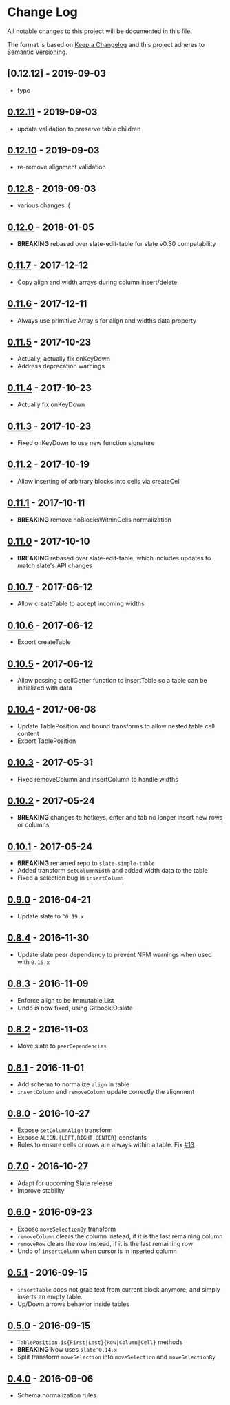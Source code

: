 # Change Log
All notable changes to this project will be documented in this file.

The format is based on [Keep a Changelog](http://keepachangelog.com/) and this project adheres to [Semantic Versioning](http://semver.org/).

## [0.12.12] - 2019-09-03
  [0.12.11]: https://github.com/cdd/slate-simple-table/compare/v0.12.11...v0.12.12

- typo

## [0.12.11] - 2019-09-03
  [0.12.10]: https://github.com/cdd/slate-simple-table/compare/v0.12.10...v0.12.11

- update validation to preserve table children

## [0.12.10] - 2019-09-03
  [0.12.8]: https://github.com/cdd/slate-simple-table/compare/v0.12.8...v0.12.10

- re-remove alignment validation

## [0.12.8] - 2019-09-03
  [0.12.0]: https://github.com/cdd/slate-simple-table/compare/v0.12.0...v0.12.8

- various changes :(

## [0.12.0] - 2018-01-05
  [0.11.7]: https://github.com/cdd/slate-simple-table/compare/v0.11.7...v0.12.0

- **BREAKING** rebased over slate-edit-table for slate v0.30 compatability

## [0.11.7] - 2017-12-12
  [0.11.6]: https://github.com/cdd/slate-simple-table/compare/v0.11.6...v0.11.7

- Copy align and width arrays during column insert/delete

## [0.11.6] - 2017-12-11
  [0.11.5]: https://github.com/cdd/slate-simple-table/compare/v0.11.5...v0.11.6

- Always use primitive Array's for align and widths data property

## [0.11.5] - 2017-10-23
  [0.11.4]: https://github.com/cdd/slate-simple-table/compare/v0.11.4...v0.11.5

- Actually, actually fix onKeyDown
- Address deprecation warnings

## [0.11.4] - 2017-10-23
  [0.11.3]: https://github.com/cdd/slate-simple-table/compare/v0.11.3...v0.11.4

- Actually fix onKeyDown

## [0.11.3] - 2017-10-23
  [0.11.2]: https://github.com/cdd/slate-simple-table/compare/v0.11.2...v0.11.3

- Fixed onKeyDown to use new function signature

## [0.11.2] - 2017-10-19
  [0.11.1]: https://github.com/cdd/slate-simple-table/compare/v0.11.1...v0.11.2

- Allow inserting of arbitrary blocks into cells via createCell

## [0.11.1] - 2017-10-11
  [0.11.0]: https://github.com/cdd/slate-simple-table/compare/v0.11.0...v0.11.1

- **BREAKING** remove noBlocksWithinCells normalization

## [0.11.0] - 2017-10-10
  [0.10.7]: https://github.com/cdd/slate-simple-table/compare/v0.10.7...v0.11.0

- **BREAKING** rebased over slate-edit-table, which includes updates to match
  slate's API changes

## [0.10.7] - 2017-06-12
  [0.10.6]: https://github.com/cdd/slate-simple-table/compare/v0.10.6...v0.10.7

- Allow createTable to accept incoming widths

## [0.10.6] - 2017-06-12
  [0.10.5]: https://github.com/cdd/slate-simple-table/compare/v0.10.5...v0.10.6

- Export createTable

## [0.10.5] - 2017-06-12
  [0.10.4]: https://github.com/cdd/slate-simple-table/compare/v0.10.4...v0.10.5

- Allow passing a cellGetter function to insertTable so a table can be
  initialized with data

## [0.10.4] - 2017-06-08
  [0.10.3]: https://github.com/cdd/slate-simple-table/compare/v0.10.3...v0.10.4

- Update TablePosition and bound transforms to allow nested table cell content
- Export TablePosition

## [0.10.3] - 2017-05-31
  [0.10.3]: https://github.com/cdd/slate-simple-table/compare/v0.10.2...v0.10.3

- Fixed removeColumn and insertColumn to handle widths

## [0.10.2] - 2017-05-24
  [0.10.2]: https://github.com/cdd/slate-simple-table/compare/v0.10.1...v0.10.2

- **BREAKING** changes to hotkeys, enter and tab no longer insert new rows or
  columns

## [0.10.1] - 2017-05-24
  [0.10.1]: https://github.com/cdd/slate-simple-table/compare/0.9.0...v0.10.1

- **BREAKING** renamed repo to `slate-simple-table`
- Added transform `setColumnWidth` and added width data to the table
- Fixed a selection bug in `insertColumn`

## [0.9.0] - 2016-04-21
  [0.9.0]: https://github.com/GitbookIO/slate-edit-table/compare/0.8.4...0.9.0

- Update slate to `^0.19.x`

## [0.8.4] - 2016-11-30
  [0.8.4]: https://github.com/GitbookIO/slate-edit-table/compare/0.8.3...0.8.4

- Update slate peer dependency to prevent NPM warnings when used with `0.15.x`

## [0.8.3] - 2016-11-09
  [0.8.3]: https://github.com/GitbookIO/slate-edit-table/compare/0.8.2...0.8.3

- Enforce align to be Immutable.List
- Undo is now fixed, using GitbookIO:slate

## [0.8.2] - 2016-11-03
  [0.8.2]: https://github.com/GitbookIO/slate-edit-table/compare/0.8.1...0.8.2

- Move slate to `peerDependencies`

## [0.8.1] - 2016-11-01
  [0.8.1]: https://github.com/GitbookIO/slate-edit-table/compare/0.8.0...0.8.1

- Add schema to normalize `align` in table
- `insertColumn` and `removeColumn` update correctly the alignment

## [0.8.0] - 2016-10-27
  [0.8.0]: https://github.com/GitbookIO/slate-edit-table/compare/0.7.0...0.8.0

- Expose `setColumnAlign` transform
- Expose `ALIGN.{LEFT,RIGHT,CENTER}` constants
- Rules to ensure cells or rows are always within a table. Fix
  [#13](https://github.com/GitbookIO/slate-edit-table/issues/13)

## [0.7.0] - 2016-10-27
  [0.7.0]: https://github.com/GitbookIO/slate-edit-table/compare/0.6.0...0.7.0

- Adapt for upcoming Slate release
- Improve stability

## [0.6.0] - 2016-09-23
  [0.6.0]: https://github.com/GitbookIO/slate-edit-table/compare/0.5.1...0.6.0

- Expose `moveSelectionBy` transform
- `removeColumn` clears the column instead, if it is the last remaining column
- `removeRow` clears the row instead, if it is the last remaining row
- Undo of `insertColumn` when cursor is in inserted column

## [0.5.1] - 2016-09-15
  [0.5.1]: https://github.com/GitbookIO/slate-edit-table/compare/0.5.0...0.5.1

- `insertTable` does not grab text from current block anymore, and simply inserts an empty table.
- Up/Down arrows behavior inside tables

## [0.5.0] - 2016-09-15
  [0.5.0]: https://github.com/GitbookIO/slate-edit-table/compare/0.4.0...0.5.0

- `TablePosition.is{First|Last}{Row|Column|Cell}` methods
- **BREAKING** Now uses `slate^0.14.x`
- Split transform `moveSelection` into `moveSelection` and `moveSelectionBy`

## [0.4.0] - 2016-09-06
  [0.4.0]: https://github.com/GitbookIO/slate-edit-table/compare/0.3.0...0.4.0

- Schema normalization rules

